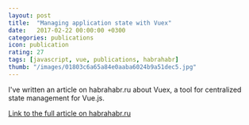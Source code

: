 ```yaml
---
layout: post
title:  "Managing application state with Vuex"
date:   2017-02-22 00:00:00 +0300
categories: publications
icon: publication
rating: 27
tags: [javascript, vue, publications, habrahabr]
thumb: "/images/01803c6a65a84e0aaba6024b9a51dec5.jpg"
---
```


I've written an article on habrahabr.ru about Vuex, a tool for centralized state management for Vue.js.

<a href='https://habrahabr.ru/post/322354/'>Link to the full article on habrahabr.ru</a>
